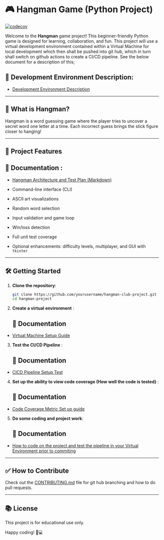 
# 🎮 Hangman Game (Python Project)

[![codecov](https://codecov.io/gh/Lockleaze-Community-Coding-Club/hangman-club-project/graph/badge.svg?token=4K3REWZ51J)](https://codecov.io/gh/Lockleaze-Community-Coding-Club/hangman-club-project)


Welcome to the **Hangman** game project! This beginner-friendly Python game is designed for learning, collaboration, and fun.
This project will use a virtual development environment contained within a Virtual Machine for local development which then shall be pushed into git hub, which in turn shall switch on github actions to create a CI/CD pipeline. See the below document for a description of this;

## 📘 Development Environment Description:

- [Development Environment Description](</docs/dev_env_git_actions_guide.md>)
---

## 🚀 What is Hangman?

Hangman is a word guessing game where the player tries to uncover a secret word one letter at a time. Each incorrect guess brings the stick figure closer to hanging!

---

## 🔧 Project Features

   ## 📘 Documentation :

- [Hangman Architecture and Test Plan (Markdown)](</docs/Hangman Architecture and Test Plan.pptx>)

- Command-line interface (CLI)
- ASCII art visualizations
- Random word selection
- Input validation and game loop
- Win/loss detection
- Full unit test coverage
- Optional enhancements: difficulty levels, multiplayer, and GUI with `tkinter`

---

## 🛠️ Getting Started

1. **Clone the repository**:
   ```bash
   git clone https://github.com/yourusername/hangman-club-project.git
   cd hangman-project
   ```

2. **Create a virtual environment** :

   ## 📘 Documentation

- [Virtual Machine Setup Guide](/docs/VM_SETUP.md) 


3. **Test the CI/CD Pipeline** :

   ## 📘 Documentation

- [CICD Pipeline Setup Test](/docs/CI_CD_Testing_Hangman_Club_Project.md)


4. **Set up the ability to view code coverage (How well the code is tested)** :

   ## 📘 Documentation

- [Code Coverage Metric Set up guide](/docs/github_coverage_setup.md) 


5. **Do some coding and project work**:
      ## 📘 Documentation

- [How to code on the project and test the pipeline in your Virtual Environment prior to commiting](/docs/full_vm_git_venv_workflow.md)

---

## ✅ How to Contribute

Check out the [CONTRIBUTING.md](CONTRIBUTING.md) file for git hub branching and how to do pull requests.

---

## 📚 License

This project is for educational use only.

Happy coding! 🧠💻
